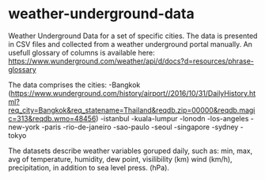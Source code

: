 # weather-underground-data
Weather Underground Data for a set of specific cities. 
The data is presented in CSV files and collected from a weather underground portal manually.
An usefull glossary of columns is available here: https://www.wunderground.com/weather/api/d/docs?d=resources/phrase-glossary

The data comprises the cities:
-Bangkok (https://www.wunderground.com/history/airport//2016/10/31/DailyHistory.html?req_city=Bangkok&req_statename=Thailand&reqdb.zip=00000&reqdb.magic=313&reqdb.wmo=48456)
-istanbul
-kuala-lumpur
-lonodn
-los-angeles
-new-york
-paris
-rio-de-janeiro
-sao-paulo
-seoul
-singapore
-sydney
-tokyo

The datasets describe weather variables goruped daily, such as: min, max, avg 
of temperature, humidity, dew point, visilibility (km) wind (km/h), precipitation,
in addition to sea level press. (hPa).
